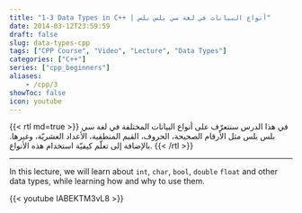 ```yaml
---
title: "1-3 Data Types in C++ | أنواع البيانات في لغة سي بلس بلس"
date: 2014-03-12T23:59:59
draft: false
slug: data-types-cpp
tags: ["CPP Course", "Video", "Lecture", "Data Types"]
categories: ["C++"]
series: ["cpp_beginners"]
aliases:
    - /cpp/3
showToc: false
icon: youtube
---
```


{{< rtl md=true >}}
في هذا الدرس سنتعرّف على أنواع البيانات المختلفة في لغة سي بلس بلس مثل الأرقام الصحيحة، الحروف، القيم المنطقية،
الأعداد العشريّة، وغيرها. بالإضافة إلى تعلّم كيفيّة استخدام هذه الأنواع.
{{< /rtl >}}

---

In this lecture, we will learn about `int`, `char`, `bool`, `double` `float` and other data types, while learning 
how and why to use them.


{{< youtube IABEKTM3vL8 >}}